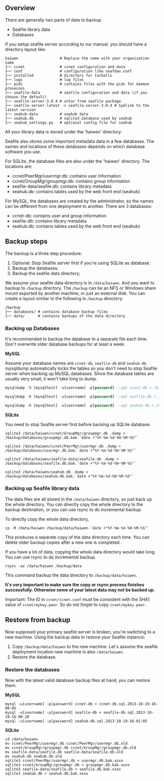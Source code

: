 ## Overview

There are generally two parts of data to backup

* Seafile library data
* Databases

If you setup seafile server according to our manual, you should have a directory layout like:

<!-- Command output from `tree -L 1` -->

    haiwen                   # Replace the name with your organization name
    ├── ccnet                # ccnet configuration and data
    ├── conf                 # configuration like seafdav.conf
    ├── installed            # directory for tarballs
    ├── logs                 # log files
    ├── pids                 # contains files with the pids for daemon prosesses
    ├── seafile-data         # seafile configuration and data (if you choose the default)
    ├── seafile-server-3.0.4 # untar from seafile package
    ├── seafile-server-latest -> seafile-server-3.0.4 # Symlink to the latest version
    ├── seahub-data          # seahub data
    ├── seahub.db            # sqlite3 database used by seahub
    ├── seahub_settings.py   # optional config file for seahub

<!-- └── seahub_settings.pyc # Bytecode version of seahub_settings.py -->

All your library data is stored under the 'haiwen' directory.

Seafile also stores some important metadata data in a few databases. The names and locations of these databases depends on which database software you use.

For SQLite, the database files are also under the 'haiwen' directory. The locations are:

* ccnet/PeerMgr/usermgr.db: contains user information
* ccnet/GroupMgr/groupmgr.db: contains group information
* seafile-data/seafile.db: contains library metadata
* seahub.db: contains tables used by the web front end (seahub)

For MySQL, the databases are created by the administrator, so the names can be different from one deployment to another. There are 3 databases:

* ccnet-db: contains user and group information
* seafile-db: contains library metadata
* seahub.db: contains tables used by the web front end (seahub)

## Backup steps ##

The backup is a three step procedure:

1. Optional: Stop Seafile server first if you're using SQLite as database.
2. Backup the databases;
3. Backup the seafile data directory;

We assume your seafile data directory is in `/data/haiwen`. And you want to backup to `/backup` directory. The `/backup` can be an NFS or Windows share mount exported by another machine, or just an external disk. You can create a layout similar to the following in `/backup` directory:

<!-- Command output from `tree -L 1` -->

    /backup
    ├── databases/ # contains database backup files
    ├── data/      # contains backups of the data directory

### Backing up Databases ###

It's recommended to backup the database to a separate file each time. Don't overwrite older database backups for at least a week.

**MySQL**

Assume your database names are `ccnet-db`, `seafile-db` and `seahub-db`. mysqldump automatically locks the tables so you don't need to stop Seafile server when backing up MySQL databases. Since the database tables are usually very small, it won't take long to dump.

```SQL
mysqldump -h [mysqlhost] -u[username] -p[password] --opt ccnet-db > /backup/databases/ccnet-db.sql.`date +"%Y-%m-%d-%H-%M-%S"`

mysqldump -h [mysqlhost] -u[username] -p[password] --opt seafile-db > /backup/databases/seafile-db.sql.`date +"%Y-%m-%d-%H-%M-%S"`

mysqldump -h [mysqlhost] -u[username] -p[password] --opt seahub-db > /backup/databases/seahub-db.sql.`date +"%Y-%m-%d-%H-%M-%S"`
```

**SQLite**

You need to stop Seafile server first before backing up SQLite database.

```Shell
sqlite3 /data/haiwen/ccnet/GroupMgr/groupmgr.db .dump > /backup/databases/groupmgr.db.bak.`date +"%Y-%m-%d-%H-%M-%S"`

sqlite3 /data/haiwen/ccnet/PeerMgr/usermgr.db .dump > /backup/databases/usermgr.db.bak.`date +"%Y-%m-%d-%H-%M-%S"`

sqlite3 /data/haiwen/seafile-data/seafile.db .dump > /backup/databases/seafile.db.bak.`date +"%Y-%m-%d-%H-%M-%S"`

sqlite3 /data/haiwen/seahub.db .dump > /backup/databases/seahub.db.bak.`date +"%Y-%m-%d-%H-%M-%S"`
```

### Backing up Seafile library data ###

The data files are all stored in the `/data/haiwen` directory, so just back up the whole directory. You can directly copy the whole directory to the backup destination, or you can use rsync to do incremental backup.

To directly copy the whole data directory,

```Shell
cp -R /data/haiwen /backup/data/haiwen-`date +"%Y-%m-%d-%H-%M-%S"`
```

This produces a separate copy of the data directory each time. You can delete older backup copies after a new one is completed.

If you have a lot of data, copying the whole data directory would take long. You can use rsync to do incremental backup.

```Shell
rsync -az /data/haiwen /backup/data
```

This command backup the data directory to `/backup/data/haiwen`.

**It's very important to make sure the copy or rsync process finishes successfully. Otherwise some of your latest data may not be backed up.**

Important: The ID in `ccnet/ccnet.conf` must be consistent with the SHA1 value of `ccnet/mykey.peer`. So do not forget to copy `ccnet/mykey.peer`.

## Restore from backup ##

Now supposed your primary seafile server is broken, you're switching to a new machine. Using the backup data to restore your Seafile instance:

1. Copy `/backup/data/haiwen` to the new machine. Let's assume the seafile deployment location new machine is also `/data/haiwen`.
2. Restore the database.

### Restore the databases

Now with the latest valid database backup files at hand, you can restore them.

**MySQL**

```Shell
mysql -u[username] -p[password] ccnet-db < ccnet-db.sql.2013-10-19-16-00-05
mysql -u[username] -p[password] seafile-db < seafile-db.sql.2013-10-19-16-00-20
mysql -u[username] -p[password] seahub-db.sql.2013-10-19-16-01-05
```

**SQLite**

```Shell
cd /data/haiwen
mv ccnet/PeerMgr/usermgr.db ccnet/PeerMgr/usermgr.db.old
mv ccnet/GroupMgr/groupmgr.db ccnet/GroupMgr/groupmgr.db.old
mv seafile-data/seafile.db seafile-data/seafile.db.old
mv seahub.db seahub.db.old
sqlite3 ccnet/PeerMgr/usermgr.db < usermgr.db.bak.xxxx
sqlite3 ccnet/GroupMgr/groupmgr.db < groupmgr.db.bak.xxxx
sqlite3 seafile-data/seafile.db < seafile.db.bak.xxxx
sqlite3 seahub.db < seahub.db.bak.xxxx
```
